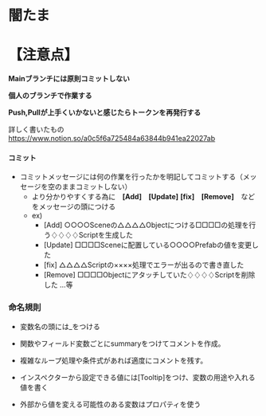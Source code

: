 # 闇たま

# 【注意点】


**Mainブランチには原則コミットしない**

**個人のブランチで作業する**

**Push,Pullが上手くいかないと感じたらトークンを再発行する**

詳しく書いたもの
https://www.notion.so/a0c5f6a725484a63844b941ea22027ab

#### コミット
- コミットメッセージには何の作業を行ったかを明記してコミットする（メッセージを空のままコミットしない）
  - より分かりやすくする為に　**[Add]**　**[Update]** **[fix]**　**[Remove]**　などをメッセージの頭につける
  - ex) 
       - [Add] ○○○○Sceneの△△△△Objectにつける□□□□の処理を行う♢♢♢♢Scriptを生成した
       - [Update] □□□□Sceneに配置している○○○○Prefabの値を変更した
       - [fix] △△△△Scriptの××××処理でエラーが出るので書き直した
       - [Remove] □□□□Objectにアタッチしていた♢♢♢♢Scriptを削除した
                                                                    …等
                                                                    
### 命名規則
- 変数名の頭には_をつける

- 関数やフィールド変数ごとにsummaryをつけてコメントを作成。

- 複雑なループ処理や条件式があれば適度にコメントを残す。

- インスペクターから設定できる値には[Tooltip]をつけ、変数の用途や入れる値を書く

- 外部から値を変える可能性のある変数はプロパティを使う　

